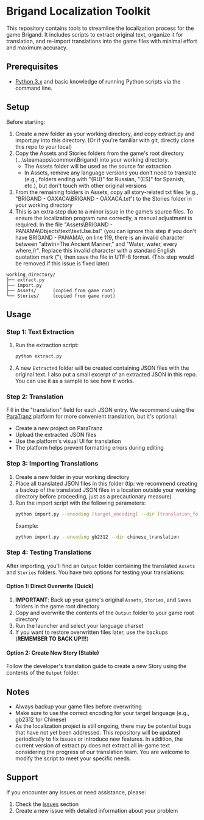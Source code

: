 # Brigand Localization Toolkit

This repository contains tools to streamline the localization process for the game Brigand. It includes scripts to extract original text, organize it for translation, and re-import translations into the game files with minimal effort and maximum accuracy.

## Prerequisites

- [Python 3.x](https://www.python.org/) and basic knowledge of running Python scripts via the command line.

## Setup

Before starting:
1. Create a new folder as your working directory, and copy extract.py and import.py into this directory. (Or if you're familiar with git, directly clone this repo to your local)
2. Copy the Assets and Stories folders from the game's root directory (...\steamapps\common\Brigand) into your working directory.
   - The Assets folder will be used as the source for extraction
   - In Assets, remove any language versions you don't need to translate (e.g., folders ending with "(RU)" for Russian, "(ES)" for Spanish, etc.), but don't touch with other original versions
3. From the remaining folders in Assets, copy all story-related txt files (e.g., "BRIGAND - OAXACA\BRIGAND - OAXACA.txt") to the Stories folder in your working directory
4. This is an extra step due to a minor issue in the game’s source files. To ensure the localization program runs correctly, a manual adjustment is required. In the file "Assets\BRIGAND - PANAMA\Objects\text\textUse.bsl" (you can ignore this step if you don't have BRIGAND - PANAMA), on line 119, there is an invalid character between "altwin=The Ancient Mariner," and "Water, water, every where,/r". Replace this invalid character with a standard English quotation mark ("), then save the file in UTF-8 format. (This step would be removed if this issue is fixed later)
```
working_directory/
├── extract.py
├── import.py
├── Assets/      (copied from game root)
└── Stories/     (copied from game root)
```

## Usage

### Step 1: Text Extraction

1. Run the extraction script:
   ```bash
   python extract.py
   ```
2. A new `Extracted` folder will be created containing JSON files with the original text. I also put a small excerpt of an extracted JSON in this repo. You can use it as a sample to see how it works.

### Step 2: Translation

Fill in the "translation" field for each JSON entry. We recommend using the [ParaTranz](https://paratranz.cn/projects) platform for more convenient translation, but it's optional:
   - Create a new project on ParaTranz
   - Upload the extracted JSON files
   - Use the platform's visual UI for translation
   - The platform helps prevent formatting errors during editing

### Step 3: Importing Translations

1. Create a new folder in your working directory
2. Place all translated JSON files in this folder (tip: we recommend creating a backup of the translated JSON files in a location outside your working directory before proceeding, just as a precautionary measure)
3. Run the import script with the following parameters:
   ```bash
   python import.py --encoding [target_encoding] --dir [translation_folder]
   ```
   Example:
   ```bash
   python import.py --encoding gb2312 --dir chinese_translation
   ```

### Step 4: Testing Translations

After importing, you'll find an `Output` folder containing the translated `Assets` and `Stories` folders. You have two options for testing your translations:

#### Option 1: Direct Overwrite (Quick)
1. **IMPORTANT**: Back up your game's original `Assets`, `Stories`, and `Saves` folders in the game root directory
2. Copy and overwrite the contents of the `Output` folder to your game root directory
3. Run the launcher and select your language charset
4. If you want to restore overwritten files later, use the backups (**REMEMBER TO BACK UP!!!**)

#### Option 2: Create New Story (Stable)
Follow the developer's translation guide to create a new Story using the contents of the `Output` folder.

## Notes

- Always backup your game files before overwriting
- Make sure to use the correct encoding for your target language (e.g., gb2312 for Chinese)
- As the localization project is still ongoing, there may be potential bugs that have not yet been addressed. This repository will be updated periodically to fix issues or introduce new features. In addition, the current version of extract.py does not extract all in-game text considering the progress of our translation team. You are welcome to modify the script to meet your specific needs.

## Support

If you encounter any issues or need assistance, please:
1. Check the [Issues](../../issues) section
2. Create a new issue with detailed information about your problem